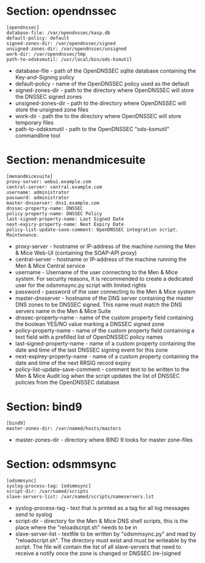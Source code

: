# Section: opendnssec #

    [opendnssec]
    database-file: /var/opendnssec/kasp.db
    default-policy: default
    signed-zones-dir: /var/opendnssec/signed
    unsigned-zones-dir: /var/opendnssec/unsigned
    work-dir: /var/opendnssec/tmp
    path-to-odsksmutil: /usr/local/bin/ods-ksmutil

 * database-file - path of the OpenDNSSEC sqlite database containing
 the Key-and-Signing policy
 * default-policy - name of the OpenDNSSEC policy used as the default
 * signed-zones-dir - path to the directory where OpenDNSSEC will
 store the DNSSEC signed zones
 * unsigned-zones-dir - path to the directory where OpenDNSSEC will
   store the unsigned zone files
 * work-dir - path the to the directory where OpenDNSSEC will store
   temporary files
 * path-to-odsksmutil - path to the OpenDNSSEC "ods-ksmutil"
   commandline tool

# Section: menandmicesuite #

    [menandmicesuite]
    proxy-server: webui.example.com
    central-server: central.example.com
    username: administrator
    password: administrator
    master-dnsserver: dns1.example.com
    dnssec-property-name: DNSSEC
    policy-property-name: DNSSEC Policy
    last-signed-property-name: Last Signed Date
    next-expiry-property-name: Next Expiry Date
    policy-list-update-save-comment: OpenDNSSEC integration script. Maintenance.

 * proxy-server - hostname or IP-address of the machine running the
 Men & Mice Web-UI (containing the SOAP-API proxy)
 * central-server - hostname or IP-address of the machine running the
 Men & Mice Central service
 * username - Username of the user connecting to the Men & Mice
   system. For security reasons, it is recommended to create a
   dedicated user for the odsmmsync.py script with limited rights
 * password - password of the user connecting to the Men & Mice system
 * master-dnsserver - hostname of the DNS server containing the master
   DNS zones to be DNSSEC signed. This name must match the DNS
   servers name in the Men & Mice Suite
 * dnssec-property-name - name of the custom property field containing
   the boolean YES/NO value marking a DNSSEC signed zone
 * policy-property-name - name of the custom property field containing
   a text field with a prefilled list of OpenDNSSEC policy names
 * last-signed-property-name - name of a custom property containing
   the date and time of the last DNSSEC signing event for this zone
 * next-expirey-property-name - name of a custom property containing
   the date and time of the next RRSIG record expiry
 * policy-list-update-save-comment - comment text to be written to the
   Men & Mice Audit log when the script updates the list of DNSSEC
   policies from the OpenDNSSEC database
   


# Section: bind9 #

    [bind9]
    master-zones-dir: /var/named/hosts/masters

 * master-zones-dir - directory where BIND 9 looks for master
 zone-files
 
# Section: odsmmsync # 

    [odsmmsync]
    syslog-process-tag: [odsmmsync]
    script-dir: /var/named/scripts
    slave-servers-list: /var/named/scripts/nameservers.lst

 * syslog-process-tag - text that is printed as a tag for all log
 messages send to syslog
 * script-dir - directory for the Men & Mice DNS shell scripts, this
   is the place where the "reloadscript.sh" needs to be in
 * slave-server-list - textfile to be written by "odsmmsync.py" and
   read by "reloadscript.sh". The directory must exist and must be
   writeable by the script. The file will contain the list of all
   slave-servers that need to receive a notify once the zone is
   changed or DNSSEC (re-)signed
   
